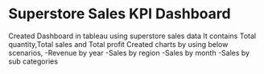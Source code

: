 # Superstore Sales KPI Dashboard
Created Dashboard in tableau using superstore sales data 
It contains Total quantity,Total sales and Total profit 
Created charts by using below scenarios,
  -Revenue by year
  -Sales by region
  -Sales by month
  -Sales by sub categories
